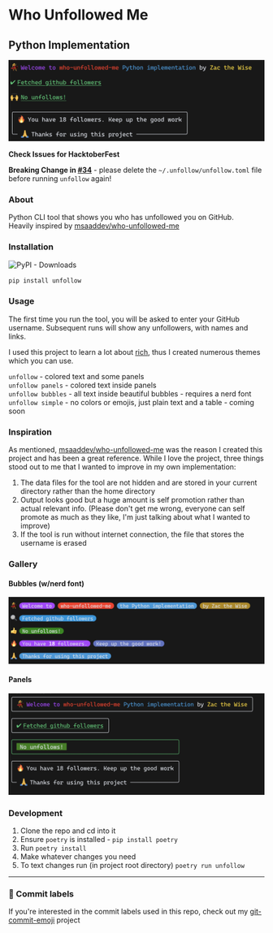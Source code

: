 # Who Unfollowed Me

## Python Implementation

![Regular style](./media/regular.png)

**Check Issues for HacktoberFest**  

**Breaking Change in [#34](https://github.com/TechWiz-3/who-unfollowed-me/pull/34)** - please delete the `~/.unfollow/unfollow.toml` file before running `unfollow` again!

### About

Python CLI tool that shows you who has unfollowed you on GitHub.  
Heavily inspired by [msaaddev/who-unfollowed-me](https://github.com/msaaddev/who-unfollowed-me)  

### Installation

![PyPI - Downloads](https://img.shields.io/pypi/dm/unfollow?style=flat-square&color=blue)

```py
pip install unfollow
```

### Usage

The first time you run the tool, you will be asked to enter your GitHub username. Subsequent runs will show any unfollowers, with names and links.  

I used this project to learn a lot about [rich](https://github.com/Textualize/rich), thus I created numerous themes which you can use.

`unfollow` - colored text and some panels  
`unfollow panels` - colored text inside panels  
`unfollow bubbles` - all text inside beautiful bubbles - requires a nerd font  
`unfollow simple` - no colors or emojis, just plain text and a table - coming soon  

### Inspiration

As mentioned, [msaaddev/who-unfollowed-me](https://github.com/msaaddev/who-unfollowed-me) was the reason I created this project and has been a great reference. While I love the project, three things stood out to me that I wanted to improve in my own implementation:
1. The data files for the tool are not hidden and are stored in your current directory rather than the home directory
2. Output looks good but a huge amount is self promotion rather than actual relevant info. (Please don't get me wrong, everyone can self promote as much as they like, I'm just talking about what I wanted to improve)
3. If the tool is run without internet connection, the file that stores the username is erased

### Gallery

#### Bubbles (w/nerd font)
![Bubbles](media/bubbles.png)  

#### Panels
![Panels](media/panels.png)

### Development
1. Clone the repo and cd into it
2. Ensure `poetry` is installed - `pip install poetry`
3. Run `poetry install`
4. Make whatever changes you need
5. To text changes run (in project root directory) `poetry run unfollow`

---
### 🎉 Commit labels
If you're interested in the commit labels used in this repo, check out my [git-commit-emoji](https://github.com/TechWiz-3/git-commit-emojis) project
